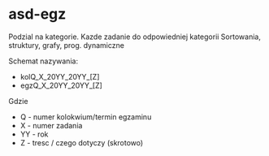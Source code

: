 # asd-egz

Podzial na kategorie. Kazde zadanie do odpowiedniej kategorii
Sortowania, struktury, grafy, prog. dynamiczne

Schemat nazywania:
- kolQ_X_20YY_20YY_[Z]
- egzQ_X_20YY_20YY_[Z]

Gdzie
- Q - numer kolokwium/termin egzaminu
- X - numer zadania
- YY - rok
- Z - tresc / czego dotyczy (skrotowo)	
